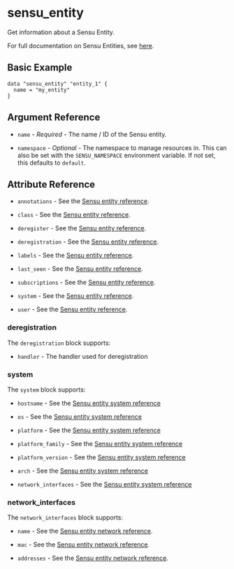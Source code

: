 # sensu_entity

Get information about a Sensu Entity.

For full documentation on Sensu Entities, see [here](https://docs.sensu.io/sensu-go/latest/observability-pipeline/observe-entities/entities/).

## Basic Example

```hcl
data "sensu_entity" "entity_1" {
  name = "my_entity"
}
```

## Argument Reference

* `name` - *Required* - The name / ID of the Sensu entity.

* `namespace` - *Optional* - The namespace to manage resources in. This can
  also be set with the `SENSU_NAMESPACE` environment variable. If not set,
  this defaults to `default`.

## Attribute Reference

* `annotations` - See the [Sensu entity reference](https://docs.sensu.io/sensu-go/latest/observability-pipeline/observe-entities/entities/#entities-specification).

* `class` - See the [Sensu entity reference](https://docs.sensu.io/sensu-go/latest/observability-pipeline/observe-entities/entities/#entities-specification).

* `deregister` - See the [Sensu entity reference](https://docs.sensu.io/sensu-go/latest/observability-pipeline/observe-entities/entities/#entities-specification).

* `deregistration` - See the [Sensu entity reference](https://docs.sensu.io/sensu-go/latest/observability-pipeline/observe-entities/entities/#entities-specification).

* `labels` - See the [Sensu entity reference](https://docs.sensu.io/sensu-go/latest/observability-pipeline/observe-entities/entities/#entities-specification).

* `last_seen` - See the [Sensu entity reference](https://docs.sensu.io/sensu-go/latest/observability-pipeline/observe-entities/entities/#entities-specification).

* `subscriptions` - See the [Sensu entity reference](https://docs.sensu.io/sensu-go/latest/observability-pipeline/observe-entities/entities/#entities-specification).

* `system` - See the [Sensu entity reference](https://docs.sensu.io/sensu-go/latest/observability-pipeline/observe-entities/entities/#entities-specification).

* `user` - See the [Sensu entity reference](https://docs.sensu.io/sensu-go/latest/observability-pipeline/observe-entities/entities/#entities-specification).

### deregistration

The `deregistration` block supports:

* `handler` - The handler used for deregistration

### system

The `system` block supports:

* `hostname` - See the [Sensu entity system reference](https://docs.sensu.io/sensu-go/latest/observability-pipeline/observe-entities/entities/#system-attributes)

* `os` - See the [Sensu entity system reference](https://docs.sensu.io/sensu-go/latest/observability-pipeline/observe-entities/entities/#system-attributes)

* `platform` - See the [Sensu entity system reference](https://docs.sensu.io/sensu-go/latest/observability-pipeline/observe-entities/entities/#system-attributes)

* `platform_family` - See the [Sensu entity system reference](https://docs.sensu.io/sensu-go/latest/observability-pipeline/observe-entities/entities/#system-attributes)

* `platform_version` - See the [Sensu entity system reference](https://docs.sensu.io/sensu-go/latest/observability-pipeline/observe-entities/entities/#system-attributes)

* `arch` - See the [Sensu entity system reference](https://docs.sensu.io/sensu-go/latest/observability-pipeline/observe-entities/entities/#system-attributes)

* `network_interfaces` - See the [Sensu entity system reference](https://docs.sensu.io/sensu-go/latest/observability-pipeline/observe-entities/entities/#system-attributes)

### network_interfaces

The `network_interfaces` block supports:

* `name` - See the [Sensu entity network reference](https://docs.sensu.io/sensu-go/latest/observability-pipeline/observe-entities/entities/#system-attributes).

* `mac` - See the [Sensu entity network reference](https://docs.sensu.io/sensu-go/latest/observability-pipeline/observe-entities/entities/#system-attributes).

* `addresses` - See the [Sensu entity network reference](https://docs.sensu.io/sensu-go/latest/observability-pipeline/observe-entities/entities/#system-attributes).
